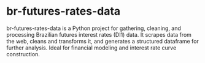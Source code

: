 # br-futures-rates-data
br-futures-rates-data is a Python project for gathering, cleaning, and processing Brazilian futures interest rates (DI1) data. It scrapes data from the web, cleans and transforms it, and generates a structured dataframe for further analysis. Ideal for financial modeling and interest rate curve construction.
